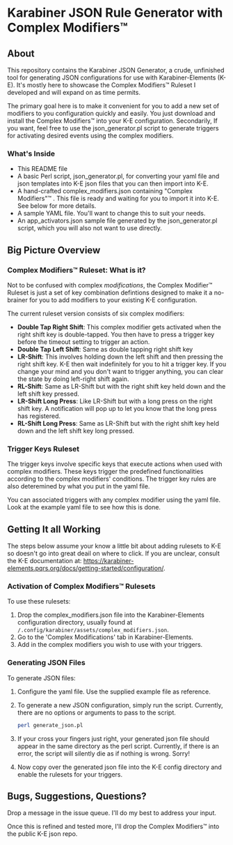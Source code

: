 # Karabiner JSON Rule Generator with Complex Modifiers™️

## About
This repository contains the Karabiner JSON Generator, a crude, unfinished tool
for generating JSON configurations for use with Karabiner-Elements (K-E). It's
mostly here to showcase the Complex Modifiers™️  Ruleset I developed and will
expand on as time permits.

The primary goal here is to make it convenient for you to add a new set of
modifiers to you configuration quickly and easily. You just download and install
the Complex Modifiers™️  into your K-E configuration. Secondarily, If you want,
feel free to use the json_generator.pl script to generate triggers for
activating desired events using the complex modifiers.

### What's Inside
* This README file
* A basic Perl script, json_generator.pl, for converting your yaml file and json
  templates into K-E json files that you can then import into K-E.
* A hand-crafted complex_modifiers.json containing "Complex Modifiers"™️ . This
  file is ready and waiting for you to import it into K-E. See below for more
  details.
* A sample YAML file. You'll want to change this to suit your needs.
* An app_activators.json sample file generated by the json_generator.pl script,
  which you will also not want to use directly.

## Big Picture Overview

### Complex Modifiers™️  Ruleset: What is it?
Not to be confused with complex *modifications*, the Complex Modifier™️  Ruleset
is just a set of key combination defintions designed to make it a no-brainer for
you to add modifiers to your existing K-E configuration. 

The current ruleset version consists of six complex modifiers:

- **Double Tap Right Shift**: This complex modifier gets activated when the
  right shift key is double-tapped. You then have to press a trigger key before
  the timeout setting to trigger an action.
- **Double Tap Left Shift**: Same as double tapping right shift key
- **LR-Shift**: This involves holding down the left shift and then pressing the
  right shift key. K-E then wait indefinitely for you to hit a trigger key. If
  you change your mind and you don't want to trigger anything, you can clear the
  state by doing left-right shift again. 
- **RL-Shift**: Same as LR-Shift but with the right shift key held down and the
  left shift key pressed.
- **LR-Shift Long Press**: Like LR-Shift but with a long press on the right
  shift key. A notification will pop up to let you know that the long press has
  registered.
- **RL-Shift Long Press**: Same as LR-Shift but with the right shift key held
  down and the left shift key long pressed.

### Trigger Keys Ruleset
The trigger keys involve specific keys that execute actions when used with complex modifiers. These keys trigger the predefined functionalities according to the complex modifiers' conditions. The trigger key rules are also deteremined by what you put in the yaml file. 

You can associated triggers with any complex modifier using the yaml file. Look
at the example yaml file to see how this is done.

## Getting It all Working

The steps below assume your know a little bit about adding rulesets to K-E
so doesn't go into great deail on where to click.
If you are unclear, consult the K-E documentation at: 
https://karabiner-elements.pqrs.org/docs/getting-started/configuration/.

### Activation of Complex Modifiers™️  Rulesets
To use these rulesets:
1. Drop the complex_modifiers.json file into the Karabiner-Elements
   configuration directory, usually found at
   `/.config/karabiner/assets/complex_modifiers.json`.
2. Go to the 'Complex Modifications' tab in Karabiner-Elements.
3. Add in the complex modifiers you wish to use with your triggers.

### Generating JSON Files
To generate JSON files:
1. Configure the yaml file. Use the supplied example file as reference.
2. To generate a new JSON configuration, simply run the script. Currently, there are no options or arguments to pass to the script.
 
   ```bash
   perl generate_json.pl
   
3. If your cross your fingers just right, your generated json file should appear
   in the same directory as the perl script. Currently, if there is an error,
   the script will silently die as if nothing is wrong. Sorry!
4. Now copy over the generated json file into the K-E config directory and
   enable the rulesets for your triggers. 

## Bugs, Suggestions, Questions?
Drop a message in the issue queue. I'll do my best to address your input.

Once this is refined and tested more, I'll drop the Complex Modifiers™️  into the public K-E
json repo.
